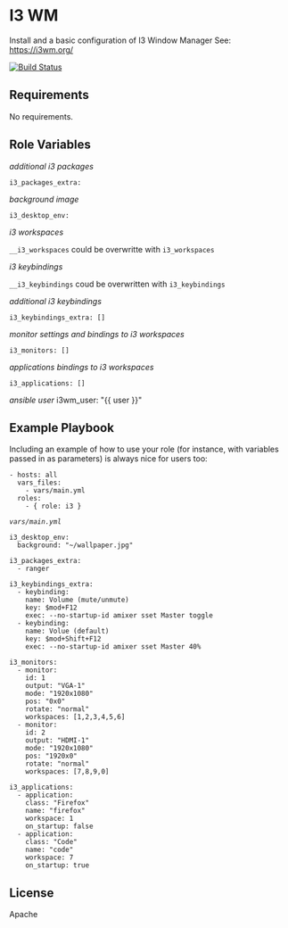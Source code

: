 I3 WM
=====

Install and a basic configuration of I3 Window Manager
See: https://i3wm.org/

[![Build Status](https://travis-ci.org/DO1JLR/ansible-role-i3wm.svg?branch=master)](https://travis-ci.org/DO1JLR/ansible-role-i3wm)

Requirements
------------

No requirements.

Role Variables
--------------

*additional i3 packages*

    i3_packages_extra:

*background image*

    i3_desktop_env:

*i3 workspaces*

`__i3_workspaces` could be overwritte with `i3_workspaces`

*i3 keybindings*

`__i3_keybindings` coud be overwritten with `i3_keybindings`

*additional i3 keybindings*

    i3_keybindings_extra: []

*monitor settings and bindings to i3 workspaces*

    i3_monitors: []

*applications bindings to i3 workspaces*

    i3_applications: []

*ansible user*
i3wm_user: "{{ user }}"

Example Playbook
----------------

Including an example of how to use your role (for instance, with variables passed in as parameters) is always nice for users too:

    - hosts: all
      vars_files:
        - vars/main.yml    
      roles:
        - { role: i3 }

*`vars/main.yml`*

    i3_desktop_env:
      background: "~/wallpaper.jpg"

    i3_packages_extra:
      - ranger

    i3_keybindings_extra:
      - keybinding:
        name: Volume (mute/unmute)
        key: $mod+F12
        exec: --no-startup-id amixer sset Master toggle
      - keybinding:
        name: Volue (default)
        key: $mod+Shift+F12
        exec: --no-startup-id amixer sset Master 40%

    i3_monitors:
      - monitor:
        id: 1
        output: "VGA-1"
        mode: "1920x1080"
        pos: "0x0"
        rotate: "normal"
        workspaces: [1,2,3,4,5,6]
      - monitor:
        id: 2
        output: "HDMI-1"
        mode: "1920x1080"
        pos: "1920x0"
        rotate: "normal"
        workspaces: [7,8,9,0]

    i3_applications:
      - application:
        class: "Firefox"
        name: "firefox"
        workspace: 1
        on_startup: false
      - application:
        class: "Code"
        name: "code"
        workspace: 7
        on_startup: true

License
-------

Apache
